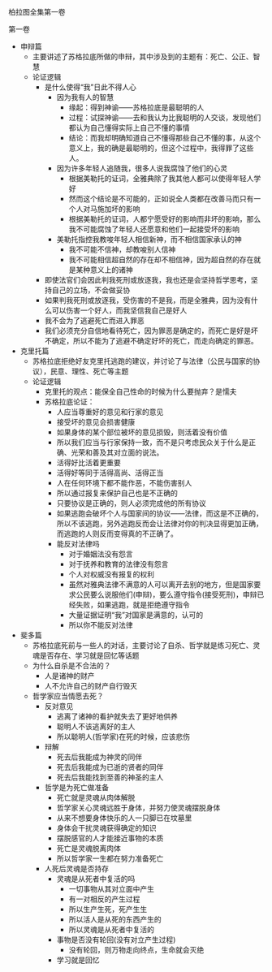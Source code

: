 柏拉图全集第一卷

第一卷

- 申辩篇
    - 主要讲述了苏格拉底所做的申辩，其中涉及到的主题有：死亡、公正、智慧
    - 论证逻辑
        - 是什么使得“我”日此不得人心
            - 因为我有人的智慧
                - 缘起：得到神谕——苏格拉底是最聪明的人
                - 过程：试探神谕——去和我认为比我聪明的人交谈，发现他们都认为自己懂得实际上自己不懂的事情
                - 结论：而我却明确知道自己不懂得那些自己不懂的事，从这个意义上，我的确是最聪明的，但这个过程中，我得罪了这些人。
            - 因为许多年轻人追随我，很多人说我腐蚀了他们的心灵
                - 根据美勒托的证词，全雅典除了我其他人都可以使得年轻人学好
                - 然而这个结论是不可能的，正如说全人类都在改善马而只有一个人对马施加坏的影响
                - 根据美勒托的证词，人都宁愿受好的影响而非坏的影响，那么我不可能腐蚀了年轻人还愿意和他们一起接受坏的影响
            - 美勒托指控我教唆年轻人相信新神，而不相信国家承认的神
                - 我不可能不信神，却教唆别人信神
                - 我不可能相信超自然的存在却不相信神，因为超自然的存在就是某种意义上的诸神
        - 即使法官们会因此判我死刑或放逐我，我也还是会坚持哲学思考，坚持自己的立场，不会做妥协
        - 如果判我死刑或放逐我，受伤害的不是我，而是全雅典，因为没有什么可以伤害一个好人，而我坚信我自己是好人
        - 我不会为了逃避死亡而进入罪恶
        - 我们必须充分自信地看待死亡，因为罪恶是确定的，而死亡是好是坏不确定，所以不能为了逃避不确定好坏的死亡，而走向确定的罪恶。
- 克里托篇
    - 苏格拉底拒绝好友克里托逃跑的建议，并讨论了与法律（公民与国家的协议），民意、理性、死亡等主题
    - 论证逻辑
        - 克里托的观点：能保全自己性命的时候为什么要抛弃？是懦夫
        - 苏格拉底论证：
            - 人应当尊重好的意见和行家的意见
            - 接受坏的意见会损害健康
            - 如果身体的某个部位被坏的意见损毁，则活着没有价值
            - 所以我们应当与行家保持一致，而不是只考虑民众关于什么是正确、光荣和善及其对立面的说法。
            - 活得好比活着更重要
            - 活得好等同于活得高尚、活得正当
            - 人在任何环境下都不能作恶，不能伤害别人
            - 所以通过报复来保护自己也是不正确的
            - 只要协议是正确的，则人必须完成他的所有协议
            - 如果逃跑会破坏个人与国家间的协议——法律，而这是不正确的，所以不该逃跑，另外逃跑反而会让法律对你的判决显得更加正确，而逃跑的人则反而变得真的不正确了。
            - 能反对法律吗
                - 对于婚姻法没有怨言
                - 对于抚养和教育的法律没有怨言
                - 个人对权威没有报复的权利
                - 虽然对雅典法律不满意的人可以离开去别的地方，但是国家要求公民要么说服他们(申辩)，要么遵守指令(接受死刑)，申辩已经失败，如果逃跑，就是拒绝遵守指令
                - 大量证据证明“我”对国家是满意的，认可的
                - 所以你不能反对法律
- 斐多篇
    - 苏格拉底死前与一些人的对话，主要讨论了自杀、哲学就是练习死亡、灵魂是否存在、学习就是回忆等话题
    - 为什么自杀是不合法的？
        - 人是诸神的财产
        - 人不允许自己的财产自行毁灭
    - 哲学家应当情愿去死？
        - 反对意见
            - 逃离了诸神的看护就失去了更好地供养
            - 聪明人不该逃离好的主人
            - 所以聪明人(哲学家)在死的时候，应该悲伤
        - 辩解
            - 死去后我能成为神灵的同伴
            - 死去后我能成为已逝的贤者的同伴
            - 死去后我能找到至善的神圣的主人
        - 哲学是为死亡做准备
            - 死亡就是灵魂从肉体解脱
            - 哲学家关心灵魂远胜于身体，并努力使灵魂摆脱身体
            - 从来不想要身体快乐的人一只脚已在坟墓里
            - 身体会干扰灵魂获得确定的知识
            - 摆脱感官的人才能接近事物的本质
            - 死亡是灵魂脱离肉体
            - 所以哲学家一生都在努力准备死亡
        - 人死后灵魂是否持存
            - 灵魂是从死者中复活的吗
                - 一切事物从其对立面中产生
                - 有一对相反的产生过程
                - 所以生产生死，死产生生
                - 所以活人是从死的东西产生的
                - 所以灵魂是从死者中复活的
            - 事物是否没有轮回(没有对立产生过程)
                - 没有轮回，则万物走向终点，生命就会灭绝
            - 学习就是回忆